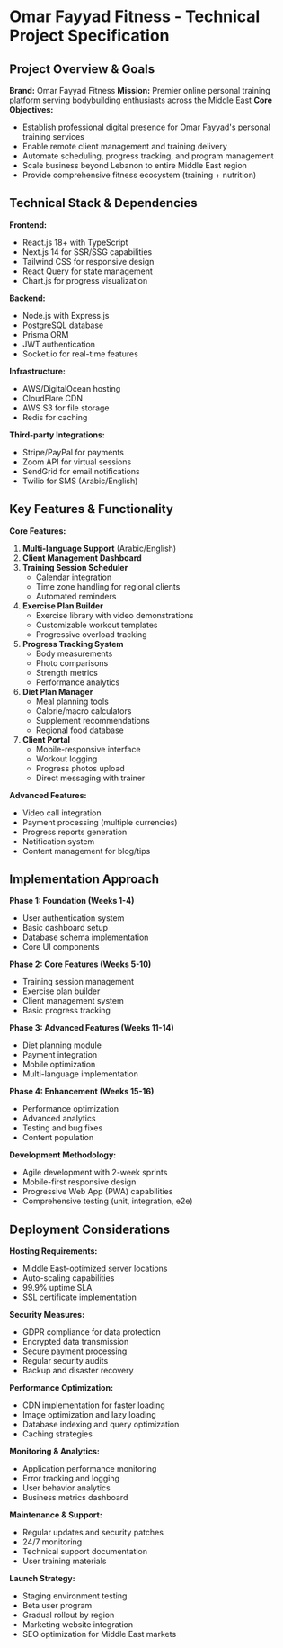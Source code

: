 # Omar Fayyad Fitness - Technical Project Specification

## Project Overview & Goals

**Brand:** Omar Fayyad Fitness
**Mission:** Premier online personal training platform serving bodybuilding enthusiasts across the Middle East
**Core Objectives:**
- Establish professional digital presence for Omar Fayyad's personal training services
- Enable remote client management and training delivery
- Automate scheduling, progress tracking, and program management
- Scale business beyond Lebanon to entire Middle East region
- Provide comprehensive fitness ecosystem (training + nutrition)

## Technical Stack & Dependencies

**Frontend:**
- React.js 18+ with TypeScript
- Next.js 14 for SSR/SSG capabilities
- Tailwind CSS for responsive design
- React Query for state management
- Chart.js for progress visualization

**Backend:**
- Node.js with Express.js
- PostgreSQL database
- Prisma ORM
- JWT authentication
- Socket.io for real-time features

**Infrastructure:**
- AWS/DigitalOcean hosting
- CloudFlare CDN
- AWS S3 for file storage
- Redis for caching

**Third-party Integrations:**
- Stripe/PayPal for payments
- Zoom API for virtual sessions
- SendGrid for email notifications
- Twilio for SMS (Arabic/English)

## Key Features & Functionality

**Core Features:**
1. **Multi-language Support** (Arabic/English)
2. **Client Management Dashboard**
3. **Training Session Scheduler**
   - Calendar integration
   - Time zone handling for regional clients
   - Automated reminders
4. **Exercise Plan Builder**
   - Exercise library with video demonstrations
   - Customizable workout templates
   - Progressive overload tracking
5. **Progress Tracking System**
   - Body measurements
   - Photo comparisons
   - Strength metrics
   - Performance analytics
6. **Diet Plan Manager**
   - Meal planning tools
   - Calorie/macro calculators
   - Supplement recommendations
   - Regional food database
7. **Client Portal**
   - Mobile-responsive interface
   - Workout logging
   - Progress photos upload
   - Direct messaging with trainer

**Advanced Features:**
- Video call integration
- Payment processing (multiple currencies)
- Progress reports generation
- Notification system
- Content management for blog/tips

## Implementation Approach

**Phase 1: Foundation (Weeks 1-4)**
- User authentication system
- Basic dashboard setup
- Database schema implementation
- Core UI components

**Phase 2: Core Features (Weeks 5-10)**
- Training session management
- Exercise plan builder
- Client management system
- Basic progress tracking

**Phase 3: Advanced Features (Weeks 11-14)**
- Diet planning module
- Payment integration
- Mobile optimization
- Multi-language implementation

**Phase 4: Enhancement (Weeks 15-16)**
- Performance optimization
- Advanced analytics
- Testing and bug fixes
- Content population

**Development Methodology:**
- Agile development with 2-week sprints
- Mobile-first responsive design
- Progressive Web App (PWA) capabilities
- Comprehensive testing (unit, integration, e2e)

## Deployment Considerations

**Hosting Requirements:**
- Middle East-optimized server locations
- Auto-scaling capabilities
- 99.9% uptime SLA
- SSL certificate implementation

**Security Measures:**
- GDPR compliance for data protection
- Encrypted data transmission
- Secure payment processing
- Regular security audits
- Backup and disaster recovery

**Performance Optimization:**
- CDN implementation for faster loading
- Image optimization and lazy loading
- Database indexing and query optimization
- Caching strategies

**Monitoring & Analytics:**
- Application performance monitoring
- Error tracking and logging
- User behavior analytics
- Business metrics dashboard

**Maintenance & Support:**
- Regular updates and security patches
- 24/7 monitoring
- Technical support documentation
- User training materials

**Launch Strategy:**
- Staging environment testing
- Beta user program
- Gradual rollout by region
- Marketing website integration
- SEO optimization for Middle East markets